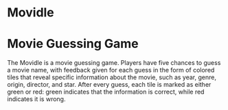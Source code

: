 # Movidle
# Movie Guessing Game
The Movidle is a movie guessing game. Players have five chances to guess a movie name, with 
feedback given for each guess in the form of colored tiles that reveal specific information about 
the movie, such as year, genre, origin, director, and star. After every guess, each tile is marked 
as either green or red: green indicates that the information is correct, while red indicates it is 
wrong.
